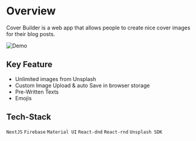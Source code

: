 # Overview

Cover Builder is a web app that allows people to create nice cover images for their blog posts.

![Demo](https://i.ibb.co/wdb71fk/3qovcdd.gif)

## Key Feature

- Unlimited images from Unsplash
- Custom Image Upload & auto Save in browser storage
- Pre-Written Texts
- Emojis

## Tech-Stack

`NextJS`
`Firebase`
`Material UI`
`React-dnd`
`React-rnd`
`Unsplash SDK`
